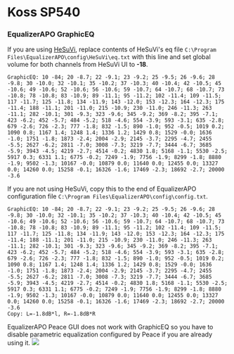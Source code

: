 # Koss SP540
### EqualizerAPO GraphicEQ
If you are using [HeSuVi](https://sourceforge.net/projects/hesuvi/), replace contents of HeSuVi's eq file `C:\Program Files\EqualizerAPO\config\HeSuVi\eq.txt` with this line and set global volume for both channels from HeSuVi UI to **-18**.
```
GraphicEQ: 10 -84; 20 -8.7; 22 -9.1; 23 -9.2; 25 -9.5; 26 -9.6; 28 -9.8; 30 -10.0; 32 -10.1; 35 -10.2; 37 -10.3; 40 -10.4; 42 -10.5; 45 -10.6; 49 -10.6; 52 -10.6; 56 -10.6; 59 -10.7; 64 -10.7; 68 -10.7; 73 -10.8; 78 -10.8; 83 -10.9; 89 -11.1; 95 -11.2; 102 -11.4; 109 -11.5; 117 -11.7; 125 -11.8; 134 -11.9; 143 -12.0; 153 -12.3; 164 -12.3; 175 -11.4; 188 -11.1; 201 -11.0; 215 -10.9; 230 -11.0; 246 -11.3; 263 -11.1; 282 -10.1; 301 -9.3; 323 -9.6; 345 -9.2; 369 -8.2; 395 -7.1; 423 -6.2; 452 -5.7; 484 -5.2; 518 -4.6; 554 -3.9; 593 -3.1; 635 -2.8; 679 -2.6; 726 -2.3; 777 -1.8; 832 -1.5; 890 -1.0; 952 -0.5; 1019 0.2; 1090 0.8; 1167 1.4; 1248 1.4; 1336 1.2; 1429 0.8; 1529 -0.0; 1636 -1.0; 1751 -1.8; 1873 -2.4; 2004 -2.9; 2145 -3.7; 2295 -4.7; 2455 -5.5; 2627 -6.2; 2811 -7.0; 3008 -7.3; 3219 -7.7; 3444 -6.7; 3685 -5.9; 3943 -4.5; 4219 -2.7; 4514 -0.2; 4830 1.8; 5168 -1.1; 5530 -2.5; 5917 0.3; 6331 1.1; 6775 -0.2; 7249 -1.9; 7756 -1.9; 8299 -1.8; 8880 -1.9; 9502 -1.3; 10167 -0.0; 10879 0.0; 11640 0.0; 12455 0.0; 13327 0.0; 14260 0.0; 15258 -0.1; 16326 -1.6; 17469 -2.3; 18692 -2.7; 20000 -3.6
```
If you are not using HeSuVi, copy this to the end of EqualizerAPO configuration file `C:\Program Files\EqualizerAPO\config\config.txt`.
```
GraphicEQ: 10 -84; 20 -8.7; 22 -9.1; 23 -9.2; 25 -9.5; 26 -9.6; 28 -9.8; 30 -10.0; 32 -10.1; 35 -10.2; 37 -10.3; 40 -10.4; 42 -10.5; 45 -10.6; 49 -10.6; 52 -10.6; 56 -10.6; 59 -10.7; 64 -10.7; 68 -10.7; 73 -10.8; 78 -10.8; 83 -10.9; 89 -11.1; 95 -11.2; 102 -11.4; 109 -11.5; 117 -11.7; 125 -11.8; 134 -11.9; 143 -12.0; 153 -12.3; 164 -12.3; 175 -11.4; 188 -11.1; 201 -11.0; 215 -10.9; 230 -11.0; 246 -11.3; 263 -11.1; 282 -10.1; 301 -9.3; 323 -9.6; 345 -9.2; 369 -8.2; 395 -7.1; 423 -6.2; 452 -5.7; 484 -5.2; 518 -4.6; 554 -3.9; 593 -3.1; 635 -2.8; 679 -2.6; 726 -2.3; 777 -1.8; 832 -1.5; 890 -1.0; 952 -0.5; 1019 0.2; 1090 0.8; 1167 1.4; 1248 1.4; 1336 1.2; 1429 0.8; 1529 -0.0; 1636 -1.0; 1751 -1.8; 1873 -2.4; 2004 -2.9; 2145 -3.7; 2295 -4.7; 2455 -5.5; 2627 -6.2; 2811 -7.0; 3008 -7.3; 3219 -7.7; 3444 -6.7; 3685 -5.9; 3943 -4.5; 4219 -2.7; 4514 -0.2; 4830 1.8; 5168 -1.1; 5530 -2.5; 5917 0.3; 6331 1.1; 6775 -0.2; 7249 -1.9; 7756 -1.9; 8299 -1.8; 8880 -1.9; 9502 -1.3; 10167 -0.0; 10879 0.0; 11640 0.0; 12455 0.0; 13327 0.0; 14260 0.0; 15258 -0.1; 16326 -1.6; 17469 -2.3; 18692 -2.7; 20000 -3.6
Copy: L=-1.8dB*l, R=-1.8dB*R
```
EqualizerAPO Peace GUI does not work with GraphicEQ so you have to disable parametric equalization configured by Peace if you are already using it.
![](https://raw.githubusercontent.com/jaakkopasanen/AutoEq/master/results/SBAF-Serious/innerfidelity/onear/Koss%20SP540/Koss%20SP540.png)

